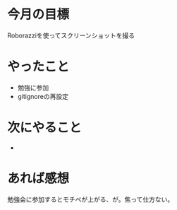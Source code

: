 # 今月の目標
Roborazziを使ってスクリーンショットを撮る
# やったこと
* 勉強に参加
* gitignoreの再設定
# 次にやること
* 
# あれば感想
勉強会に参加するとモチベが上がる、が。焦って仕方ない。
